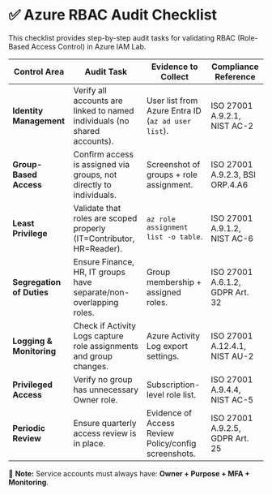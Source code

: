 # ✅ Azure RBAC Audit Checklist

This checklist provides step-by-step audit tasks for validating RBAC (Role-Based Access Control) in Azure IAM Lab.  

| Control Area            | Audit Task                                                                 | Evidence to Collect                                   | Compliance Reference                        |
|--------------------------|-----------------------------------------------------------------------------|------------------------------------------------------|---------------------------------------------|
| **Identity Management**  | Verify all accounts are linked to named individuals (no shared accounts). | User list from Azure Entra ID (`az ad user list`).    | ISO 27001 A.9.2.1, NIST AC-2                 |
| **Group-Based Access**   | Confirm access is assigned via groups, not directly to individuals.        | Screenshot of groups + role assignment.              | ISO 27001 A.9.2.3, BSI ORP.4.A6              |
| **Least Privilege**      | Validate that roles are scoped properly (IT=Contributor, HR=Reader).       | `az role assignment list -o table`.                  | ISO 27001 A.9.1.2, NIST AC-6                 |
| **Segregation of Duties**| Ensure Finance, HR, IT groups have separate/non-overlapping roles.         | Group membership + assigned roles.                   | ISO 27001 A.6.1.2, GDPR Art. 32              |
| **Logging & Monitoring** | Check if Activity Logs capture role assignments and group changes.         | Azure Activity Log export settings.                  | ISO 27001 A.12.4.1, NIST AU-2                |
| **Privileged Access**    | Verify no group has unnecessary Owner role.                               | Subscription-level role list.                        | ISO 27001 A.9.4.4, NIST AC-5                 |
| **Periodic Review**      | Ensure quarterly access review is in place.                               | Evidence of Access Review Policy/config screenshots. | ISO 27001 A.9.2.5, GDPR Art. 25              |

📌 **Note:** Service accounts must always have: **Owner + Purpose + MFA + Monitoring**.
